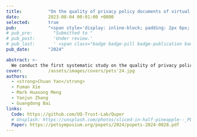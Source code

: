 ```yaml
---
title:          "On the quality of privacy policy documents of virtual personal assistant applications"
date:           2023-08-04 00:01:00 +0800
selected:       true
pub:            "<span style='display: inline-block; padding: 2px 6px; font-size: 12px; font-weight: bold; color: white; background-color: #4CAF50; border-radius: 4px;'>CCF-C</span> <span style='display: inline-block; padding: 2px 6px; font-size: 12px; font-weight: bold; color: white; background-color: #4CAF50; border-radius: 4px;'>CORE-A</span> <strong><em>PETS'24:The 24th Privacy Enhancing Technologies Symposium</em></strong>"
# pub_pre:        "Submitted to "
# pub_post:       'Under review.'
# pub_last:       ' <span class="badge badge-pill badge-publication badge-success">Spotlight</span>'
pub_date:       "2024"

abstract: >-
  We conduct the first systematic study on the quality of privacy policies in the VPA app domain. Based on our review of literature and documents from standard working groups, we identify four metrics that enable the quality of the privacy policy to become measurable, including timeliness, availability, completeness and readability. We then develop QuPer, which extracts the meta features (e.g., update history) and linguistic features (e.g., sentence semantics) from privacy policies, and assesses their quality. Our analysis reveals that the status of the quality of privacy policies in the VPA app domain is concerning.
cover:          /assets/images/covers/pets'24.jpg
authors:
  - <strong>Chuan Yan</strong>
  - Fuman Xie
  - Mark Huasong Meng
  - Yanjun Zhang
  - Guangdong Bai
links:
  Code: https://github.com/UQ-Trust-Lab/Quper
  # Unsplash: https://unsplash.com/photos/sliced-in-half-pineapple--_PLJZmHZzk
  Paper: https://petsymposium.org/popets/2024/popets-2024-0028.pdf
---
```


